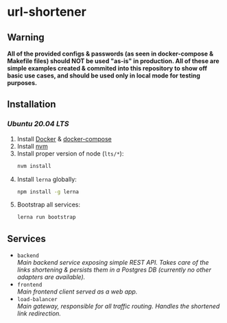 # url-shortener

## Warning

**All of the provided configs & passwords (as seen in docker-compose & Makefile files) should NOT be used "as-is" in production. All of these are simple examples created & commited into this repository to show off basic use cases, and should be used only in local mode for testing purposes.**

## Installation

### _Ubuntu 20.04 LTS_

1. Install [Docker](https://docs.docker.com/engine/install/ubuntu/) & [docker-compose](https://docs.docker.com/compose/install/)
1. Install [nvm](https://github.com/nvm-sh/nvm#installing-and-updating)
1. Install proper version of node (`lts/*`):  
    ```bash
    nvm install
    ```
1. Install `lerna` globally:  
    ```bash
    npm install -g lerna
    ```
1. Bootstrap all services:  
    ```bash
    lerna run bootstrap
    ```

## Services

- `backend`  
    _Main backend service exposing simple REST API. Takes care of the links shortening & persists them in a Postgres DB (currently no other adapters are available)._
- `frontend`  
    _Main frontend client served as a web app._
- `load-balancer`  
    _Main gateway, responsible for all traffic routing. Handles the shortened link redirection._
